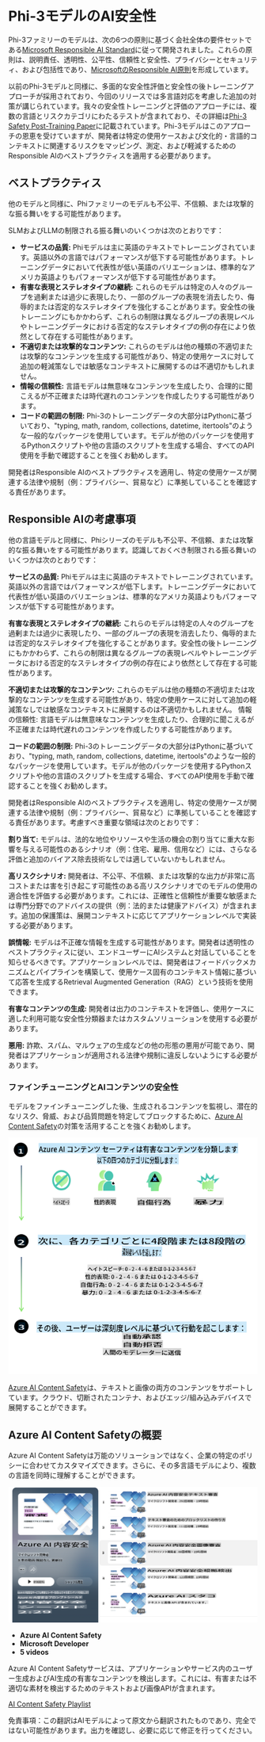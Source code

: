 # Phi-3モデルのAI安全性
Phi-3ファミリーのモデルは、次の6つの原則に基づく会社全体の要件セットである[Microsoft Responsible AI Standard](https://query.prod.cms.rt.microsoft.com/cms/api/am/binary/RE5cmFl)に従って開発されました。これらの原則は、説明責任、透明性、公平性、信頼性と安全性、プライバシーとセキュリティ、および包括性であり、[MicrosoftのResponsible AI原則](https://www.microsoft.com/ai/responsible-ai)を形成しています。

以前のPhi-3モデルと同様に、多面的な安全性評価と安全性の後トレーニングアプローチが採用されており、今回のリリースでは多言語対応を考慮した追加の対策が講じられています。我々の安全性トレーニングと評価のアプローチには、複数の言語とリスクカテゴリにわたるテストが含まれており、その詳細は[Phi-3 Safety Post-Training Paper](https://arxiv.org/abs/2407.13833)に記載されています。Phi-3モデルはこのアプローチの恩恵を受けていますが、開発者は特定の使用ケースおよび文化的・言語的コンテキストに関連するリスクをマッピング、測定、および軽減するためのResponsible AIのベストプラクティスを適用する必要があります。

## ベストプラクティス

他のモデルと同様に、Phiファミリーのモデルも不公平、不信頼、または攻撃的な振る舞いをする可能性があります。

SLMおよびLLMの制限される振る舞いのいくつかは次のとおりです：

- **サービスの品質:** Phiモデルは主に英語のテキストでトレーニングされています。英語以外の言語ではパフォーマンスが低下する可能性があります。トレーニングデータにおいて代表性が低い英語のバリエーションは、標準的なアメリカ英語よりもパフォーマンスが低下する可能性があります。
- **有害な表現とステレオタイプの継続:** これらのモデルは特定の人々のグループを過剰または過少に表現したり、一部のグループの表現を消去したり、侮辱的または否定的なステレオタイプを強化することがあります。安全性の後トレーニングにもかかわらず、これらの制限は異なるグループの表現レベルやトレーニングデータにおける否定的なステレオタイプの例の存在により依然として存在する可能性があります。
- **不適切または攻撃的なコンテンツ:** これらのモデルは他の種類の不適切または攻撃的なコンテンツを生成する可能性があり、特定の使用ケースに対して追加の軽減策なしでは敏感なコンテキストに展開するのは不適切かもしれません。
- **情報の信頼性:** 言語モデルは無意味なコンテンツを生成したり、合理的に聞こえるが不正確または時代遅れのコンテンツを作成したりする可能性があります。
- **コードの範囲の制限:** Phi-3のトレーニングデータの大部分はPythonに基づいており、"typing, math, random, collections, datetime, itertools"のような一般的なパッケージを使用しています。モデルが他のパッケージを使用するPythonスクリプトや他の言語のスクリプトを生成する場合、すべてのAPI使用を手動で確認することを強くお勧めします。

開発者はResponsible AIのベストプラクティスを適用し、特定の使用ケースが関連する法律や規制（例：プライバシー、貿易など）に準拠していることを確認する責任があります。

## Responsible AIの考慮事項

他の言語モデルと同様に、Phiシリーズのモデルも不公平、不信頼、または攻撃的な振る舞いをする可能性があります。認識しておくべき制限される振る舞いのいくつかは次のとおりです：

**サービスの品質:** Phiモデルは主に英語のテキストでトレーニングされています。英語以外の言語ではパフォーマンスが低下します。トレーニングデータにおいて代表性が低い英語のバリエーションは、標準的なアメリカ英語よりもパフォーマンスが低下する可能性があります。

**有害な表現とステレオタイプの継続:** これらのモデルは特定の人々のグループを過剰または過少に表現したり、一部のグループの表現を消去したり、侮辱的または否定的なステレオタイプを強化することがあります。安全性の後トレーニングにもかかわらず、これらの制限は異なるグループの表現レベルやトレーニングデータにおける否定的なステレオタイプの例の存在により依然として存在する可能性があります。

**不適切または攻撃的なコンテンツ:** これらのモデルは他の種類の不適切または攻撃的なコンテンツを生成する可能性があり、特定の使用ケースに対して追加の軽減策なしでは敏感なコンテキストに展開するのは不適切かもしれません。
情報の信頼性: 言語モデルは無意味なコンテンツを生成したり、合理的に聞こえるが不正確または時代遅れのコンテンツを作成したりする可能性があります。

**コードの範囲の制限:** Phi-3のトレーニングデータの大部分はPythonに基づいており、"typing, math, random, collections, datetime, itertools"のような一般的なパッケージを使用しています。モデルが他のパッケージを使用するPythonスクリプトや他の言語のスクリプトを生成する場合、すべてのAPI使用を手動で確認することを強くお勧めします。

開発者はResponsible AIのベストプラクティスを適用し、特定の使用ケースが関連する法律や規制（例：プライバシー、貿易など）に準拠していることを確認する責任があります。考慮すべき重要な領域は次のとおりです：

**割り当て:** モデルは、法的な地位やリソースや生活の機会の割り当てに重大な影響を与える可能性のあるシナリオ（例：住宅、雇用、信用など）には、さらなる評価と追加のバイアス除去技術なしでは適していないかもしれません。

**高リスクシナリオ:** 開発者は、不公平、不信頼、または攻撃的な出力が非常に高コストまたは害を引き起こす可能性のある高リスクシナリオでのモデルの使用の適合性を評価する必要があります。これには、正確性と信頼性が重要な敏感または専門分野でのアドバイスの提供（例：法的または健康アドバイス）が含まれます。追加の保護策は、展開コンテキストに応じてアプリケーションレベルで実装する必要があります。

**誤情報:** モデルは不正確な情報を生成する可能性があります。開発者は透明性のベストプラクティスに従い、エンドユーザーにAIシステムと対話していることを知らせるべきです。アプリケーションレベルでは、開発者はフィードバックメカニズムとパイプラインを構築して、使用ケース固有のコンテキスト情報に基づいて応答を生成するRetrieval Augmented Generation（RAG）という技術を使用できます。

**有害なコンテンツの生成:** 開発者は出力のコンテキストを評価し、使用ケースに適した利用可能な安全性分類器またはカスタムソリューションを使用する必要があります。

**悪用:** 詐欺、スパム、マルウェアの生成などの他の形態の悪用が可能であり、開発者はアプリケーションが適用される法律や規制に違反しないようにする必要があります。

### ファインチューニングとAIコンテンツの安全性

モデルをファインチューニングした後、生成されるコンテンツを監視し、潜在的なリスク、脅威、および品質問題を特定してブロックするために、[Azure AI Content Safety](https://learn.microsoft.com/azure/ai-services/content-safety/overview)の対策を活用することを強くお勧めします。

![Phi3AISafety](../../../../translated_images/phi3aisafety.dc76a5bdb07ffc178e8e6d6be94d55a847ad1477d379bc28055823c777e3b06f.ja.png)

[Azure AI Content Safety](https://learn.microsoft.com/azure/ai-services/content-safety/overview)は、テキストと画像の両方のコンテンツをサポートしています。クラウド、切断されたコンテナ、およびエッジ/組み込みデバイスで展開することができます。

## Azure AI Content Safetyの概要

Azure AI Content Safetyは万能のソリューションではなく、企業の特定のポリシーに合わせてカスタマイズできます。さらに、その多言語モデルにより、複数の言語を同時に理解することができます。

![AIContentSafety](../../../../translated_images/AIcontentsafety.2319fe2f8154f2594e16643d4a4696100b7bb74af96b7a82b8f3327618d81122.ja.png)

- **Azure AI Content Safety**
- **Microsoft Developer**
- **5 videos**

Azure AI Content Safetyサービスは、アプリケーションやサービス内のユーザー生成およびAI生成の有害なコンテンツを検出します。これには、有害または不適切な素材を検出するためのテキストおよび画像APIが含まれます。

[AI Content Safety Playlist](https://www.youtube.com/playlist?list=PLlrxD0HtieHjaQ9bJjyp1T7FeCbmVcPkQ)

免責事項：この翻訳はAIモデルによって原文から翻訳されたものであり、完全ではない可能性があります。出力を確認し、必要に応じて修正を行ってください。